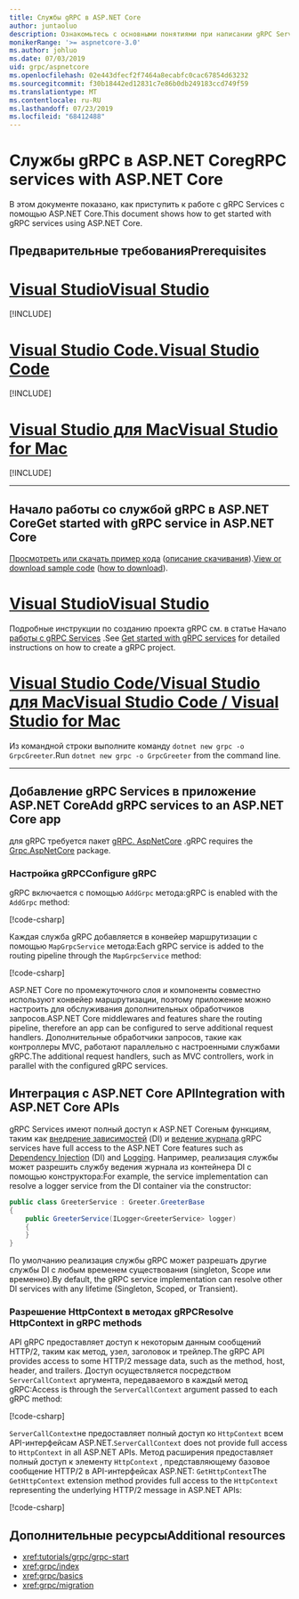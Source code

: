 ```yaml
---
title: Службы gRPC в ASP.NET Core
author: juntaoluo
description: Ознакомьтесь с основными понятиями при написании gRPC Services с помощью ASP.NET Core.
monikerRange: '>= aspnetcore-3.0'
ms.author: johluo
ms.date: 07/03/2019
uid: grpc/aspnetcore
ms.openlocfilehash: 02e443dfecf2f7464a8ecabfc0cac67854d63232
ms.sourcegitcommit: f30b18442ed12831c7e86b0db249183ccd749f59
ms.translationtype: MT
ms.contentlocale: ru-RU
ms.lasthandoff: 07/23/2019
ms.locfileid: "68412488"
---
```

# <a name="grpc-services-with-aspnet-core"></a><span data-ttu-id="289f8-103">Службы gRPC в ASP.NET Core</span><span class="sxs-lookup"><span data-stu-id="289f8-103">gRPC services with ASP.NET Core</span></span>

<span data-ttu-id="289f8-104">В этом документе показано, как приступить к работе с gRPC Services с помощью ASP.NET Core.</span><span class="sxs-lookup"><span data-stu-id="289f8-104">This document shows how to get started with gRPC services using ASP.NET Core.</span></span>

## <a name="prerequisites"></a><span data-ttu-id="289f8-105">Предварительные требования</span><span class="sxs-lookup"><span data-stu-id="289f8-105">Prerequisites</span></span>

# <a name="visual-studiotabvisual-studio"></a>[<span data-ttu-id="289f8-106">Visual Studio</span><span class="sxs-lookup"><span data-stu-id="289f8-106">Visual Studio</span></span>](#tab/visual-studio)

[!INCLUDE[](~/includes/net-core-prereqs-vs-3.0.md)]

# <a name="visual-studio-codetabvisual-studio-code"></a>[<span data-ttu-id="289f8-107">Visual Studio Code.</span><span class="sxs-lookup"><span data-stu-id="289f8-107">Visual Studio Code</span></span>](#tab/visual-studio-code)

[!INCLUDE[](~/includes/net-core-prereqs-vsc-3.0.md)]

# <a name="visual-studio-for-mactabvisual-studio-mac"></a>[<span data-ttu-id="289f8-108">Visual Studio для Mac</span><span class="sxs-lookup"><span data-stu-id="289f8-108">Visual Studio for Mac</span></span>](#tab/visual-studio-mac)

[!INCLUDE[](~/includes/net-core-prereqs-mac-3.0.md)]

---

## <a name="get-started-with-grpc-service-in-aspnet-core"></a><span data-ttu-id="289f8-109">Начало работы со службой gRPC в ASP.NET Core</span><span class="sxs-lookup"><span data-stu-id="289f8-109">Get started with gRPC service in ASP.NET Core</span></span>

<span data-ttu-id="289f8-110">[Просмотреть или скачать пример кода](https://github.com/aspnet/AspNetCore.Docs/tree/master/aspnetcore/tutorials/grpc/grpc-start/sample) ([описание скачивания](xref:index#how-to-download-a-sample)).</span><span class="sxs-lookup"><span data-stu-id="289f8-110">[View or download sample code](https://github.com/aspnet/AspNetCore.Docs/tree/master/aspnetcore/tutorials/grpc/grpc-start/sample) ([how to download](xref:index#how-to-download-a-sample)).</span></span>

# <a name="visual-studiotabvisual-studio"></a>[<span data-ttu-id="289f8-111">Visual Studio</span><span class="sxs-lookup"><span data-stu-id="289f8-111">Visual Studio</span></span>](#tab/visual-studio)

<span data-ttu-id="289f8-112">Подробные инструкции по созданию проекта gRPC см. в статье Начало [работы с gRPC Services](xref:tutorials/grpc/grpc-start) .</span><span class="sxs-lookup"><span data-stu-id="289f8-112">See [Get started with gRPC services](xref:tutorials/grpc/grpc-start) for detailed instructions on how to create a gRPC project.</span></span>

# <a name="visual-studio-code--visual-studio-for-mactabvisual-studio-codevisual-studio-mac"></a>[<span data-ttu-id="289f8-113">Visual Studio Code/Visual Studio для Mac</span><span class="sxs-lookup"><span data-stu-id="289f8-113">Visual Studio Code / Visual Studio for Mac</span></span>](#tab/visual-studio-code+visual-studio-mac)

<span data-ttu-id="289f8-114">Из командной строки выполните команду `dotnet new grpc -o GrpcGreeter`.</span><span class="sxs-lookup"><span data-stu-id="289f8-114">Run `dotnet new grpc -o GrpcGreeter` from the command line.</span></span>

---

## <a name="add-grpc-services-to-an-aspnet-core-app"></a><span data-ttu-id="289f8-115">Добавление gRPC Services в приложение ASP.NET Core</span><span class="sxs-lookup"><span data-stu-id="289f8-115">Add gRPC services to an ASP.NET Core app</span></span>

<span data-ttu-id="289f8-116">для gRPC требуется пакет [gRPC. AspNetCore](https://www.nuget.org/packages/Grpc.AspNetCore) .</span><span class="sxs-lookup"><span data-stu-id="289f8-116">gRPC requires the [Grpc.AspNetCore](https://www.nuget.org/packages/Grpc.AspNetCore) package.</span></span>

### <a name="configure-grpc"></a><span data-ttu-id="289f8-117">Настройка gRPC</span><span class="sxs-lookup"><span data-stu-id="289f8-117">Configure gRPC</span></span>

<span data-ttu-id="289f8-118">gRPC включается с помощью `AddGrpc` метода:</span><span class="sxs-lookup"><span data-stu-id="289f8-118">gRPC is enabled with the `AddGrpc` method:</span></span>

[!code-csharp[](~/tutorials/grpc/grpc-start/sample/GrpcGreeter/Startup.cs?name=snippet&highlight=7)]

<span data-ttu-id="289f8-119">Каждая служба gRPC добавляется в конвейер маршрутизации с помощью `MapGrpcService` метода:</span><span class="sxs-lookup"><span data-stu-id="289f8-119">Each gRPC service is added to the routing pipeline through the `MapGrpcService` method:</span></span>

[!code-csharp[](~/tutorials/grpc/grpc-start/sample/GrpcGreeter/Startup.cs?name=snippet&highlight=24)]

<span data-ttu-id="289f8-120">ASP.NET Core по промежуточного слоя и компоненты совместно используют конвейер маршрутизации, поэтому приложение можно настроить для обслуживания дополнительных обработчиков запросов.</span><span class="sxs-lookup"><span data-stu-id="289f8-120">ASP.NET Core middlewares and features share the routing pipeline, therefore an app can be configured to serve additional request handlers.</span></span> <span data-ttu-id="289f8-121">Дополнительные обработчики запросов, такие как контроллеры MVC, работают параллельно с настроенными службами gRPC.</span><span class="sxs-lookup"><span data-stu-id="289f8-121">The additional request handlers, such as MVC controllers, work in parallel with the configured gRPC services.</span></span>

## <a name="integration-with-aspnet-core-apis"></a><span data-ttu-id="289f8-122">Интеграция с ASP.NET Core API</span><span class="sxs-lookup"><span data-stu-id="289f8-122">Integration with ASP.NET Core APIs</span></span>

<span data-ttu-id="289f8-123">gRPC Services имеют полный доступ к ASP.NET Coreным функциям, таким как [внедрение зависимостей](xref:fundamentals/dependency-injection) (DI) и [ведение журнала](xref:fundamentals/logging/index).</span><span class="sxs-lookup"><span data-stu-id="289f8-123">gRPC services have full access to the ASP.NET Core features such as [Dependency Injection](xref:fundamentals/dependency-injection) (DI) and [Logging](xref:fundamentals/logging/index).</span></span> <span data-ttu-id="289f8-124">Например, реализация службы может разрешить службу ведения журнала из контейнера DI с помощью конструктора:</span><span class="sxs-lookup"><span data-stu-id="289f8-124">For example, the service implementation can resolve a logger service from the DI container via the constructor:</span></span>

```csharp
public class GreeterService : Greeter.GreeterBase
{
    public GreeterService(ILogger<GreeterService> logger)
    {
    }
}
```

<span data-ttu-id="289f8-125">По умолчанию реализация службы gRPC может разрешать другие службы DI с любым временем существования (singleton, Scope или временно).</span><span class="sxs-lookup"><span data-stu-id="289f8-125">By default, the gRPC service implementation can resolve other DI services with any lifetime (Singleton, Scoped, or Transient).</span></span>

### <a name="resolve-httpcontext-in-grpc-methods"></a><span data-ttu-id="289f8-126">Разрешение HttpContext в методах gRPC</span><span class="sxs-lookup"><span data-stu-id="289f8-126">Resolve HttpContext in gRPC methods</span></span>

<span data-ttu-id="289f8-127">API gRPC предоставляет доступ к некоторым данным сообщений HTTP/2, таким как метод, узел, заголовок и трейлер.</span><span class="sxs-lookup"><span data-stu-id="289f8-127">The gRPC API provides access to some HTTP/2 message data, such as the method, host, header, and trailers.</span></span> <span data-ttu-id="289f8-128">Доступ осуществляется посредством `ServerCallContext` аргумента, передаваемого в каждый метод gRPC:</span><span class="sxs-lookup"><span data-stu-id="289f8-128">Access is through the `ServerCallContext` argument passed to each gRPC method:</span></span>

[!code-csharp[](~/grpc/aspnetcore/sample/GrcpService/GreeterService.cs?highlight=3-4&name=snippet)]

<span data-ttu-id="289f8-129">`ServerCallContext`не предоставляет полный доступ ко `HttpContext` всем API-интерфейсам ASP.NET.</span><span class="sxs-lookup"><span data-stu-id="289f8-129">`ServerCallContext` does not provide full access to `HttpContext` in all ASP.NET APIs.</span></span> <span data-ttu-id="289f8-130">Метод расширения предоставляет полный доступ к элементу `HttpContext` , представляющему базовое сообщение HTTP/2 в API-интерфейсах ASP.NET: `GetHttpContext`</span><span class="sxs-lookup"><span data-stu-id="289f8-130">The `GetHttpContext` extension method provides full access to the `HttpContext` representing the underlying HTTP/2 message in ASP.NET APIs:</span></span>

[!code-csharp[](~/grpc/aspnetcore/sample/GrcpService/GreeterService2.cs?highlight=6-7&name=snippet)]

## <a name="additional-resources"></a><span data-ttu-id="289f8-131">Дополнительные ресурсы</span><span class="sxs-lookup"><span data-stu-id="289f8-131">Additional resources</span></span>

* <xref:tutorials/grpc/grpc-start>
* <xref:grpc/index>
* <xref:grpc/basics>
* <xref:grpc/migration>
